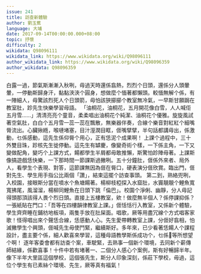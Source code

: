 ```yaml
---
issue: 241
title: 訪查新體驗
author: 劉玉蕉
language: 大埔
date: 2017-09-14T00:00:00.000+08:00
topic: 抒懷
difficulty: 2
wikidata: Q98096111
wikidata_link: https://www.wikidata.org/wiki/Q98096111
author_wikidata_link: https://www.wikidata.org/wiki/Q98096359
author_wikidata: Q98096359
---
```

白露一過，節氣斯漸漸入秋咧，毋過天時還係翕熱，烈烈个日頭，還係分人頭暈暈，一停動斯歸身汗，黏黏浹浹个圓身，想做麼个愐著都懶頭。較愐無解个係，有一陣細人，毋驚該烈死人个日頭箭，毋怕該狹擳擳个教室無冷氣，一早斯甘願跼在教室肚，跈先生快樂學習母語。
「油桐花，油桐花，五月開花像白雪，人人喊佢五月雪……」清清亮亮个童音，柔柔唱出油桐花个純潔、油桐花个優雅。旋旋風試著空氣肚，白白个五月雪一蕊一蕊在飄散，無樂器伴奏，合線个樂音對紅紅个細嘴脣流出。心臟揪緪，喉嗹堵塞，目汁溼潤目眶，𠊎嘴擘擘，半句話都講毋出，係激動，乜係感動，這先生係仰脣个用心，正有恁泥个成果啊！
上課个過程中，三十外雙目珠，跈核先生徙停動。這先生有罅慶，像變奇術个樣，一下係主角，一下又變做配角，變巧个上課方式，餳都學生半屑都毋敢推懶，斯驚怕跈陣毋著。上課斯像搞遊戲恁快樂，一下那時間一節課斯過撇咧。五十分鐘肚，𠊎係外來者、局外人，看學生个表現、對答，這節課無因為𠊎在脣口，硬表演分𠊎欣賞。臨出門，𠊎對先生、學生用手指公比兩個「讚」，結束這擺个訪查事頭。
第二到，熟絡兜咧，入校園，接眼斯分當在噴水个魚塘餳著。楊柳枝椏探入水窟肚，水竇靚靚个鯉魚寬寬拂尾，風溜溜，楊柳同鯉魚在日頭下跳「倫巴」。校園个淨俐、幽靜，分人毋記得頭那頂該得人畏个烈日頭。直接上五樓教室，欸！做麼無半個人？係停課抑係？一張紙貼在門口：「吾等在四樓韻律教室上課。」𠊎恬恬行入教室，又係新个體驗，學生齊齊睡在鋪枋地板項，兩隻手放在肚屎面。唱歌，厥等用盡冗線个方式唱客家歌！怪得唱出來个聲恁合線，恁感動人心。先生愛帶轉教室上課，分𠊎好翕相，怕滅撇學生个興頭，𠊎喊先生毋使鬥緊，繼續斯好。多年來，已少看著恁餳人个課程設計，盡主要个係，細人歡喜來學習，這種母語教學斯係成功个，乜係𫣆等所想望个啊！
逐年客委會都有訪查个案，車駛緊，去熟事一個新个環境，去同新个薪傳師結緣，係歡喜事！十件中若有堵著一、二個分人感心个案例，斯有好暢歸半年。像下半年大里區這個學校，這個張先生，斯分人印象深刻，係莊下學校，毋過，這位个學生有已素絲个環境、先生，厥等真有福氣！